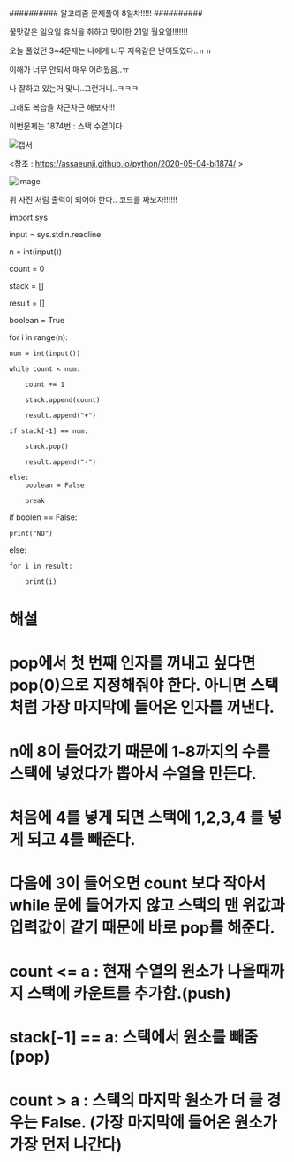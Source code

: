 ########## 알고리즘 문제풀이 8일차!!!!! ##########

꿀맛같은 일요일 휴식을 취하고 맞이한 21일 월요일!!!!!!!

오늘 풀었던 3~4문제는 나에게 너무 지옥같은 난이도였다..ㅠㅠ

이해가 너무 안되서 매우 어려웠음..ㅠ

나 잘하고 있는거 맞니..그런거니..ㅋㅋㅋ

그래도 복습을 차근차근 해보자!!!

이번문제는 1874번 : 스택 수열이다

![캡처](https://user-images.githubusercontent.com/85468215/122784399-6811a100-d2ed-11eb-8d78-808d7498f1bf.PNG)

<참조 : https://assaeunji.github.io/python/2020-05-04-bj1874/ >

![image](https://user-images.githubusercontent.com/85468215/122784560-88d9f680-d2ed-11eb-9d90-881bc90c52a9.png)

위 사진 처럼 출력이 되어야 한다.. 코드를 짜보자!!!!!!

import sys

input = sys.stdin.readline

n = int(input())

count = 0

stack = []

result = []

boolean = True

for i in range(n):
    
    num = int(input())

    while count < num:
        
        count += 1
        
        stack.append(count)
        
        result.append("+")

    if stack[-1] == num:
        
        stack.pop()
        
        result.append("-")

    else:
        boolean = False
        
        break

if boolen == False:
    
    print("NO")

else:
    
    for i in result:
        
        print(i)
        
        
        
# 해설

# pop에서 첫 번째 인자를 꺼내고 싶다면 pop(0)으로 지정해줘야 한다. 아니면 스택처럼 가장 마지막에 들어온 인자를 꺼낸다.

# n에 8이 들어갔기 때문에 1-8까지의 수를 스택에 넣었다가 뽑아서 수열을 만든다.

# 처음에 4를 넣게 되면 스택에 1,2,3,4 를 넣게 되고 4를 빼준다.

# 다음에 3이 들어오면 count 보다 작아서 while 문에 들어가지 않고 스택의 맨 위값과 입력값이 같기 때문에 바로 pop를 해준다.

# count <= a : 현재 수열의 원소가 나올때까지 스택에 카운트를 추가함.(push)

# stack[-1] == a: 스택에서 원소를 빼줌(pop)

# count > a : 스택의 마지막 원소가 더 클 경우는 False. (가장 마지막에 들어온 원소가 가장 먼저 나간다)
